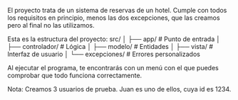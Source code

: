 El proyecto trata de un sistema de reservas de un hotel.
Cumple con todos los requisitos en principio, menos las dos excepciones, que las creamos pero al final no las utilizamos.

Esta es la estructura del proyecto:
src/
│   ├── app/            # Punto de entrada
│   ├── controlador/    # Lógica
│   ├── modelo/         # Entidades
│   ├── vista/          # Interfaz de usuario
│   └── excepciones/    # Errores personalizados

Al ejecutar el programa, te encontrarás con un menú con el que puedes comprobar que todo funciona correctamente.

Nota: Creamos 3 usuarios de prueba. Juan es uno de ellos, cuya id es 1234.
